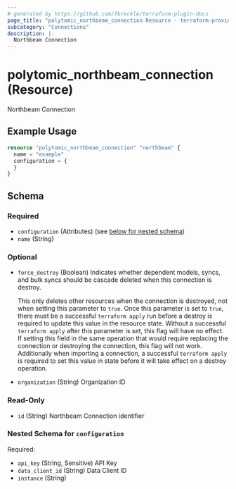 ```yaml
---
# generated by https://github.com/fbreckle/terraform-plugin-docs
page_title: "polytomic_northbeam_connection Resource - terraform-provider-polytomic"
subcategory: "Connections"
description: |-
  Northbeam Connection
---
```


# polytomic_northbeam_connection (Resource)

Northbeam Connection

## Example Usage

```terraform
resource "polytomic_northbeam_connection" "northbeam" {
  name = "example"
  configuration = {
  }
}
```

<!-- schema generated by tfplugindocs -->
## Schema

### Required

- `configuration` (Attributes) (see [below for nested schema](#nestedatt--configuration))
- `name` (String)

### Optional

- `force_destroy` (Boolean) Indicates whether dependent models, syncs, and bulk syncs should be cascade
deleted when this connection is destroy.

  This only deletes other resources when the connection is destroyed, not when
setting this parameter to `true`. Once this parameter is set to `true`, there
must be a successful `terraform apply` run before a destroy is required to
update this value in the resource state. Without a successful `terraform apply`
after this parameter is set, this flag will have no effect. If setting this
field in the same operation that would require replacing the connection or
destroying the connection, this flag will not work. Additionally when importing
a connection, a successful `terraform apply` is required to set this value in
state before it will take effect on a destroy operation.
- `organization` (String) Organization ID

### Read-Only

- `id` (String) Northbeam Connection identifier

<a id="nestedatt--configuration"></a>
### Nested Schema for `configuration`

Required:

- `api_key` (String, Sensitive) API Key
- `data_client_id` (String) Data Client ID
- `instance` (String)


